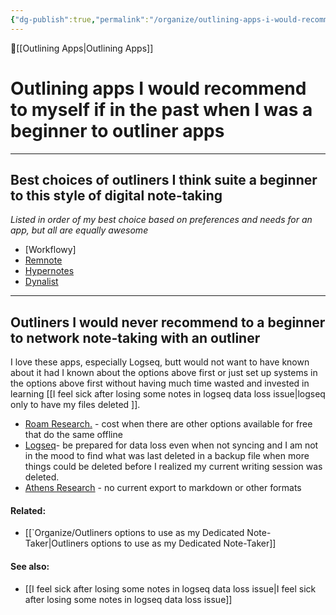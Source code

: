 ```yaml
---
{"dg-publish":true,"permalink":"/organize/outlining-apps-i-would-recommend-to-myself-if-in-the-past-when-i-was-a-beginner-to-outliner-apps/","dgPassFrontmatter":true,"created":"","updated":""}
---
```



🔺[[Outlining Apps\|Outlining Apps]]

# Outlining apps I would recommend to myself if in the past when I was a beginner to outliner apps
***

## Best choices of outliners I think suite a beginner to this style of digital note-taking 

*Listed in order of my best choice based on preferences and needs for an app, but all are equally awesome*


- [Workflowy]
- [Remnote](https://www.remnote.com/)
- [Hypernotes](https://zenkit.com/en/hypernotes/)
- [Dynalist](https://dynalist.io/)


---

## Outliners I would never recommend to a beginner to network note-taking with an outliner

I love these apps, especially Logseq, butt would not want to have known about it had I known about the options above first or just set up systems in the options above first without having much time wasted and invested in learning [[I feel sick after losing some notes in logseq data loss issue\|logseq only to have my files deleted ]]. 



- [Roam Research.](https://roamresearch.com/) - cost when there are other options available for free that do the same offline
- [Logseq](https://logseq.com/)- be prepared for data loss even when not syncing and I am not in the mood to find what was last deleted in a backup file when more things could be deleted before I realized my current writing session was deleted. 
- [Athens Research](https://www.athensresearch.org/) - no current export to markdown or other formats








#### Related:
- [[`Organize/Outliners options to use as my Dedicated Note-Taker\|Outliners options to use as my Dedicated Note-Taker]]



#### See also:
- [[I feel sick after losing some notes in logseq data loss issue\|I feel sick after losing some notes in logseq data loss issue]]
